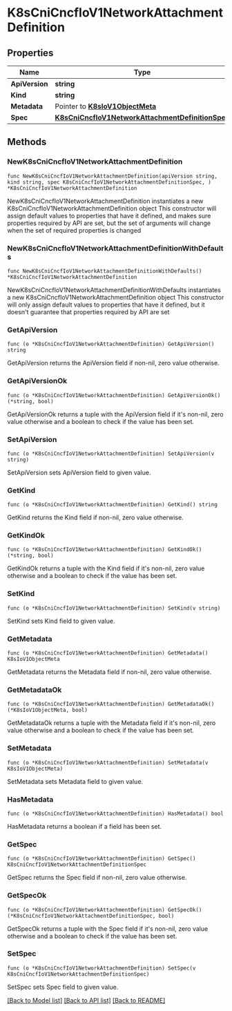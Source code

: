 # K8sCniCncfIoV1NetworkAttachmentDefinition

## Properties

Name | Type | Description | Notes
------------ | ------------- | ------------- | -------------
**ApiVersion** | **string** |  | 
**Kind** | **string** |  | 
**Metadata** | Pointer to [**K8sIoV1ObjectMeta**](K8sIoV1ObjectMeta.md) |  | [optional] 
**Spec** | [**K8sCniCncfIoV1NetworkAttachmentDefinitionSpec**](K8sCniCncfIoV1NetworkAttachmentDefinitionSpec.md) |  | 

## Methods

### NewK8sCniCncfIoV1NetworkAttachmentDefinition

`func NewK8sCniCncfIoV1NetworkAttachmentDefinition(apiVersion string, kind string, spec K8sCniCncfIoV1NetworkAttachmentDefinitionSpec, ) *K8sCniCncfIoV1NetworkAttachmentDefinition`

NewK8sCniCncfIoV1NetworkAttachmentDefinition instantiates a new K8sCniCncfIoV1NetworkAttachmentDefinition object
This constructor will assign default values to properties that have it defined,
and makes sure properties required by API are set, but the set of arguments
will change when the set of required properties is changed

### NewK8sCniCncfIoV1NetworkAttachmentDefinitionWithDefaults

`func NewK8sCniCncfIoV1NetworkAttachmentDefinitionWithDefaults() *K8sCniCncfIoV1NetworkAttachmentDefinition`

NewK8sCniCncfIoV1NetworkAttachmentDefinitionWithDefaults instantiates a new K8sCniCncfIoV1NetworkAttachmentDefinition object
This constructor will only assign default values to properties that have it defined,
but it doesn't guarantee that properties required by API are set

### GetApiVersion

`func (o *K8sCniCncfIoV1NetworkAttachmentDefinition) GetApiVersion() string`

GetApiVersion returns the ApiVersion field if non-nil, zero value otherwise.

### GetApiVersionOk

`func (o *K8sCniCncfIoV1NetworkAttachmentDefinition) GetApiVersionOk() (*string, bool)`

GetApiVersionOk returns a tuple with the ApiVersion field if it's non-nil, zero value otherwise
and a boolean to check if the value has been set.

### SetApiVersion

`func (o *K8sCniCncfIoV1NetworkAttachmentDefinition) SetApiVersion(v string)`

SetApiVersion sets ApiVersion field to given value.


### GetKind

`func (o *K8sCniCncfIoV1NetworkAttachmentDefinition) GetKind() string`

GetKind returns the Kind field if non-nil, zero value otherwise.

### GetKindOk

`func (o *K8sCniCncfIoV1NetworkAttachmentDefinition) GetKindOk() (*string, bool)`

GetKindOk returns a tuple with the Kind field if it's non-nil, zero value otherwise
and a boolean to check if the value has been set.

### SetKind

`func (o *K8sCniCncfIoV1NetworkAttachmentDefinition) SetKind(v string)`

SetKind sets Kind field to given value.


### GetMetadata

`func (o *K8sCniCncfIoV1NetworkAttachmentDefinition) GetMetadata() K8sIoV1ObjectMeta`

GetMetadata returns the Metadata field if non-nil, zero value otherwise.

### GetMetadataOk

`func (o *K8sCniCncfIoV1NetworkAttachmentDefinition) GetMetadataOk() (*K8sIoV1ObjectMeta, bool)`

GetMetadataOk returns a tuple with the Metadata field if it's non-nil, zero value otherwise
and a boolean to check if the value has been set.

### SetMetadata

`func (o *K8sCniCncfIoV1NetworkAttachmentDefinition) SetMetadata(v K8sIoV1ObjectMeta)`

SetMetadata sets Metadata field to given value.

### HasMetadata

`func (o *K8sCniCncfIoV1NetworkAttachmentDefinition) HasMetadata() bool`

HasMetadata returns a boolean if a field has been set.

### GetSpec

`func (o *K8sCniCncfIoV1NetworkAttachmentDefinition) GetSpec() K8sCniCncfIoV1NetworkAttachmentDefinitionSpec`

GetSpec returns the Spec field if non-nil, zero value otherwise.

### GetSpecOk

`func (o *K8sCniCncfIoV1NetworkAttachmentDefinition) GetSpecOk() (*K8sCniCncfIoV1NetworkAttachmentDefinitionSpec, bool)`

GetSpecOk returns a tuple with the Spec field if it's non-nil, zero value otherwise
and a boolean to check if the value has been set.

### SetSpec

`func (o *K8sCniCncfIoV1NetworkAttachmentDefinition) SetSpec(v K8sCniCncfIoV1NetworkAttachmentDefinitionSpec)`

SetSpec sets Spec field to given value.



[[Back to Model list]](../README.md#documentation-for-models) [[Back to API list]](../README.md#documentation-for-api-endpoints) [[Back to README]](../README.md)


